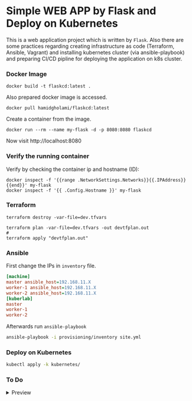 # Simple WEB APP by Flask and Deploy on Kubernetes

This is a web application project which is written by `Flask`.
Also there are some practices regarding creating infrastructure as code (Terraform, Ansible, Vagrant)
and installing kubernetes cluster (via ansible-playbook) and preparing CI/CD pipline for deploying the application on k8s cluster.

### Docker Image
```
docker build -t flaskcd:latest .
```
Also prepared docker image is accessed.
```
docker pull hamidgholami/flaskcd:latest
```
Create a container from the image.
```
docker run --rm --name my-flask -d -p 8080:8080 flaskcd
```

Now visit http://localhost:8080

### Verify the running container
Verify by checking the container ip and hostname (ID):
```
docker inspect -f '{{range .NetworkSettings.Networks}}{{.IPAddress}}{{end}}' my-flask
docker inspect -f '{{ .Config.Hostname }}' my-flask
```
### Terraform

```
terraform destroy -var-file=dev.tfvars
```

```
terraform plan -var-file=dev.tfvars -out devtfplan.out
#
terraform apply "devtfplan.out"
```
### Ansible
First change the IPs in `inventory` file.
```ini
[machine]
master ansible_host=192.168.11.X
worker-1 ansible_host=192.168.11.X
worker-2 ansible_host=192.168.11.X
[kuberlab]
master
worker-1
worker-2
```
Afterwards run `ansible-playbook`
```sh
ansible-playbook -i provisioning/inventory site.yml
```
### Deploy on Kubernetes
```sh
kubectl apply -k kubernetes/
```
### To Do
<details> 
<summary> Preview</summary>

- [ ] Adding DB (`MySQL`) and connecting the application to it and adding some forms in application.
- [ ] Creating a `StatefulSet` for `MySQL` for deploying it on Kubernetes.
    - [ ] Configure clustring for `MySQL` in Kubernetes.
- [ ] Implementing `ROOK` or `longhorn` as a `StorageClass` in Kubernetes.
- [ ] Configuring `provision` in `Terraform` for using `ansible-playbook` for installing Kubernetes.
- [ ] Creating `helm` chart for DB and APP.

</details>